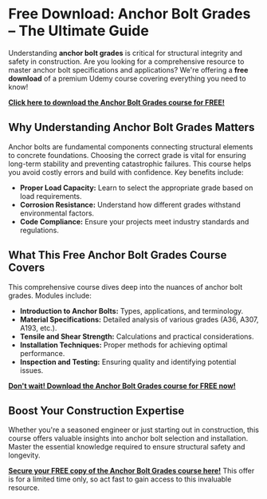 # Free Download: Anchor Bolt Grades – The Ultimate Guide

Understanding **anchor bolt grades** is critical for structural integrity and safety in construction. Are you looking for a comprehensive resource to master anchor bolt specifications and applications? We're offering a **free download** of a premium Udemy course covering everything you need to know!

[**Click here to download the Anchor Bolt Grades course for FREE!**](https://udemywork.com/anchor-bolt-grades)

## Why Understanding Anchor Bolt Grades Matters

Anchor bolts are fundamental components connecting structural elements to concrete foundations. Choosing the correct grade is vital for ensuring long-term stability and preventing catastrophic failures. This course helps you avoid costly errors and build with confidence. Key benefits include:

*   **Proper Load Capacity:** Learn to select the appropriate grade based on load requirements.
*   **Corrosion Resistance:** Understand how different grades withstand environmental factors.
*   **Code Compliance:** Ensure your projects meet industry standards and regulations.

## What This Free Anchor Bolt Grades Course Covers

This comprehensive course dives deep into the nuances of anchor bolt grades. Modules include:

*   **Introduction to Anchor Bolts:** Types, applications, and terminology.
*   **Material Specifications:** Detailed analysis of various grades (A36, A307, A193, etc.).
*   **Tensile and Shear Strength:** Calculations and practical considerations.
*   **Installation Techniques:** Proper methods for achieving optimal performance.
*   **Inspection and Testing:** Ensuring quality and identifying potential issues.

[**Don't wait! Download the Anchor Bolt Grades course for FREE now!**](https://udemywork.com/anchor-bolt-grades)

## Boost Your Construction Expertise

Whether you're a seasoned engineer or just starting out in construction, this course offers valuable insights into anchor bolt selection and installation. Master the essential knowledge required to ensure structural safety and longevity.

**[Secure your FREE copy of the Anchor Bolt Grades course here!](https://udemywork.com/anchor-bolt-grades)** This offer is for a limited time only, so act fast to gain access to this invaluable resource.
